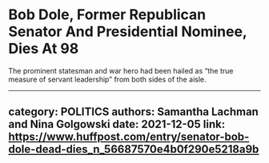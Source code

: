 # Bob Dole, Former Republican Senator And Presidential Nominee, Dies At 98

The prominent statesman and war hero had been hailed as “the true measure of servant leadership” from both sides of the aisle.

---
category: POLITICS
authors: Samantha Lachman and Nina Golgowski
date: 2021-12-05
link: https://www.huffpost.com/entry/senator-bob-dole-dead-dies_n_56687570e4b0f290e5218a9b
---
